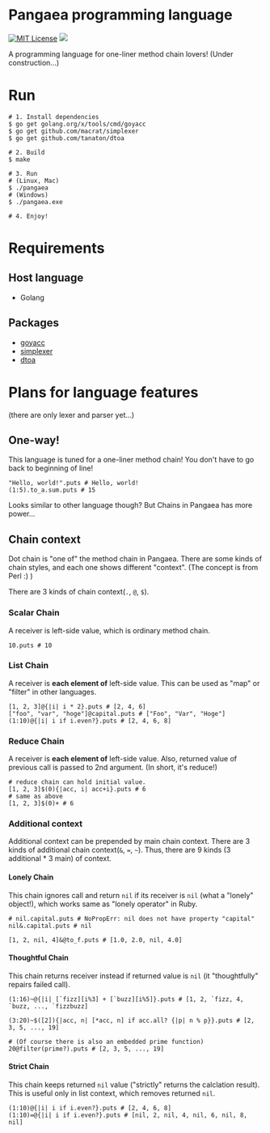 # Pangaea programming language
[![MIT License](https://img.shields.io/badge/license-MIT-blue.svg?style=flat)](LICENSE)
![](https://github.com/Syuparn/Pangaea/workflows/GoTest/badge.svg?branch=master)

A programming language for one-liner method chain lovers! (Under construction...)

# Run

```bash:
# 1. Install dependencies
$ go get golang.org/x/tools/cmd/goyacc
$ go get github.com/macrat/simplexer
$ go get github.com/tanaton/dtoa

# 2. Build
$ make

# 3. Run
# (Linux, Mac)
$ ./pangaea
# (Windows)
$ ./pangaea.exe

# 4. Enjoy!
```

# Requirements
## Host language
- Golang

## Packages
- [goyacc](https://godoc.org/golang.org/x/tools/cmd/goyacc)
- [simplexer](github.com/macrat/simplexer)
- [dtoa](github.com/tanaton/dtoa)

# Plans for language features
(there are only lexer and parser yet...)

## One-way!
This language is tuned for a one-liner method chain!
You don't have to go back to beginning of line!

```
"Hello, world!".puts # Hello, world!
(1:5).to_a.sum.puts # 15
```

Looks similar to other language though?
But Chains in Pangaea has more power...

## Chain context
Dot chain is "one of" the method chain in Pangaea.
There are some kinds of chain styles, and each one shows different "context".
(The concept is from Perl :) )

There are 3 kinds of chain context(`.`, `@`, `$`).

### Scalar Chain
A receiver is left-side value, which is ordinary method chain.

```
10.puts # 10
```

### List Chain
A receiver is **each element of** left-side value.
This can be used as "map" or "filter" in other languages.

```
[1, 2, 3]@{|i| i * 2}.puts # [2, 4, 6]
["foo", "var", "hoge"]@capital.puts # ["Foo", "Var", "Hoge"]
(1:10)@{|i| i if i.even?}.puts # [2, 4, 6, 8]
```

### Reduce Chain
A receiver is **each element of** left-side value.
Also, returned value of previous call is passed to 2nd argument.
(In short, it's reduce!)

```
# reduce chain can hold initial value.
[1, 2, 3]$(0){|acc, i| acc+i}.puts # 6
# same as above
[1, 2, 3]$(0)+ # 6
```

### Additional context
Additional context can be prepended by main chain context.
There are 3 kinds of additional chain context(`&`, `=`, `~`).
Thus, there are 9 kinds (3 additional * 3 main) of context.

#### Lonely Chain
This chain ignores call and return `nil` if its receiver is `nil` (what a "lonely" object!),
which works same as "lonely operator" in Ruby.

```
# nil.capital.puts # NoPropErr: nil does not have property "capital"
nil&.capital.puts # nil

[1, 2, nil, 4]&@to_f.puts # [1.0, 2.0, nil, 4.0]
```

#### Thoughtful Chain
This chain returns receiver instead if returned value is `nil`
(it "thoughtfully" repairs failed call).

```
(1:16)~@{|i| [`fizz][i%3] + [`buzz][i%5]}.puts # [1, 2, `fizz, 4, `buzz, ..., `fizzbuzz]

(3:20)~$([2]){|acc, n| [*acc, n] if acc.all? {|p| n % p}}.puts # [2, 3, 5, ..., 19]

# (Of course there is also an embedded prime function)
20@filter(prime?).puts # [2, 3, 5, ..., 19]
```

#### Strict Chain
This chain keeps returned `nil` value ("strictly" returns the calclation result).
This is useful only in list context, which removes returned `nil`.

```
(1:10)@{|i| i if i.even?}.puts # [2, 4, 6, 8]
(1:10)=@{|i| i if i.even?}.puts # [nil, 2, nil, 4, nil, 6, nil, 8, nil]
```
